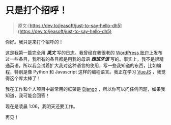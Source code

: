# 只是打个招呼！

> 原文:[https://dev.to/jeasoft/just-to-say-hello-dh5](https://dev.to/jeasoft/just-to-say-hello-dh5)

你好。我只是来打个招呼的！

这是我第一篇完全用 ***英文*** 写的日志。我曾经在我很老的 [WordPress 账户](https://jeasoft.wordpress.com)上发布过一些条目，我所有的条目都是用我的母语 ***西班牙语*** 写的。事实上，我不是很精通英语，所以我会试着扩大我对这种语言的使用，写一些我知道的东西，比如编程，特别是像 Python 和 Javascript 这样的编程语言。我正在学习 [VueJS](https://vuejs.org) ，我觉得这个库太棒了！

我在工作和个人项目中最常用的框架是 [Django](https://djangoproject.com) ，所以你可以问任何问题，如果我知道，我可能会回答！

现在是凌晨 1:06，我明天还要工作。

再见！